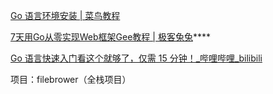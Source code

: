 [Go 语言环境安装 | 菜鸟教程](https://www.runoob.com/go/go-environment.html)

[7天用Go从零实现Web框架Gee教程 | 极客兔兔](https://geektutu.com/post/gee.html)****

[Go 语言快速入门看这个就够了，仅需 15 分钟！_哔哩哔哩_bilibili](https://www.bilibili.com/video/BV1HW4y1n7BF/?spm_id_from=333.337.search-card.all.click&vd_source=42371ed5f63654d7d4152859540bf675)


项目：filebrower（全栈项目）